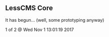 LessCMS Core
------------

It has begun... (well, some prototyping anyway)

1 of 2 @ Wed Nov  1 13:01:19 2017
